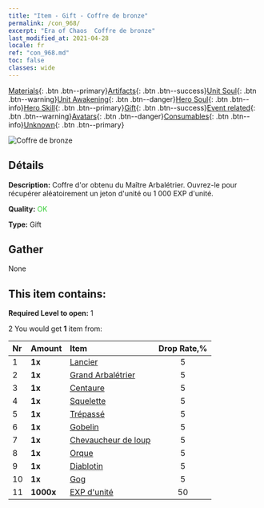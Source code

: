 ```yaml
---
title: "Item - Gift - Coffre de bronze"
permalink: /con_968/
excerpt: "Era of Chaos  Coffre de bronze"
last_modified_at: 2021-04-28
locale: fr
ref: "con_968.md"
toc: false
classes: wide
---
```

 [Materials](/ItemsFR/){: .btn .btn--primary}[Artifacts](/ItemsFR/Artifacts/){: .btn .btn--success}[Unit Soul](/ItemsFR/UnitSoul/){: .btn .btn--warning}[Unit Awakening](/ItemsFR/UnitAwakening/){: .btn .btn--danger}[Hero Soul](/ItemsFR/HeroSoul/){: .btn .btn--info}[Hero Skill](/ItemsFR/HeroSkill/){: .btn .btn--primary}[Gift](/ItemsFR/Gift/){: .btn .btn--success}[Event related](/ItemsFR/Events/){: .btn .btn--warning}[Avatars](/ItemsFR/Avatars/){: .btn .btn--danger}[Consumables](/ItemsFR/Consumables/){: .btn .btn--info}[Unknown](/ItemsFR/Unknown/){: .btn .btn--primary}

 ![Coffre de bronze](/images/t/i_50001.png)

## Détails
 **Description:** Coffre d'or obtenu du Maître Arbalétrier. Ouvrez-le pour récupérer aléatoirement un jeton d'unité ou 1 000 EXP d'unité.

 **Quality:** <span style="color: #32CD32">OK</span>

 **Type:** Gift

## Gather

  None

## This item contains:

 **Required Level to open:** 1

 2 You would get **1** item  from:

  | Nr | Amount |     Item    | Drop Rate,% |
  |:---|:-------|:------------|:---------:|
  | 1 |  **1x** | [Lancier](/ItemsFR/unt_190/) | 5 | 
  | 2 |  **1x** | [Grand Arbalétrier](/ItemsFR/unt_191/) | 5 | 
  | 3 |  **1x** | [Centaure](/ItemsFR/unt_199/) | 5 | 
  | 4 |  **1x** | [Squelette](/ItemsFR/unt_208/) | 5 | 
  | 5 |  **1x** | [Trépassé](/ItemsFR/unt_209/) | 5 | 
  | 6 |  **1x** | [Gobelin](/ItemsFR/unt_217/) | 5 | 
  | 7 |  **1x** | [Chevaucheur de loup](/ItemsFR/unt_218/) | 5 | 
  | 8 |  **1x** | [Orque](/ItemsFR/unt_219/) | 5 | 
  | 9 |  **1x** | [Diablotin](/ItemsFR/unt_226/) | 5 | 
  | 10 |  **1x** | [Gog](/ItemsFR/unt_227/) | 5 | 
  | 11 |  **1000x** | [EXP d'unité](/ItemsFR/con_902/) | 50 | 
